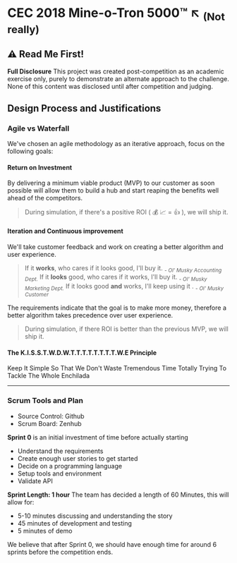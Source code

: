 
# CEC 2018 Mine-o-Tron 5000:tm: :arrow_upper_left: <sub>(Not really)</sub>

## :warning: Read Me First!
**Full Disclosure** This project was created post-competition as an academic exercise only, purely to demonstrate an alternate approach to the challenge. None of this content was disclosed until after competition and judging.

## Design Process and Justifications
### Agile vs Waterfall
We've chosen an agile methodology as an iterative approach, focus on the following goals:

#### Return on Investment
By delivering a minimum viable product (MVP) to our customer as soon possible will allow them to build a hub and start reaping the benefits well ahead of the competitors.

> During simulation, if there's a positive ROI ( :moneybag: :chart_with_upwards_trend: = :thumbsup: ), we will ship it.

#### Iteration and Continuous improvement
We'll take customer feedback and work on creating a better algorithm and user experience.

> If it **works**, who cares if it looks good, I'll buy it.  *<sub>- Ol' Musky Accounting Dept.</sub>*
> If it **looks** good, who cares if it works, I'll buy it.  *<sub>- Ol' Musky Marketing Dept.</sub>*
> If it looks good **and** works, I'll keep using it .  *<sub>- Ol' Musky Customer</sub>*

The requirements indicate that the goal is to make more money, therefore a better algorithm takes precedence over user experience.

> During simulation, if there ROI is better than the previous MVP, we will ship it.


#### The K.I.S.S.T.W.D.W.T.T.T.T.T.T.T.T.W.E Principle
Keep It Simple So That We Don't Waste Tremendous Time Totally Trying To Tackle The Whole Enchilada

---

### Scrum Tools and Plan
- Source Control: Github
- Scrum Board: Zenhub 

**Sprint 0** is an initial investment of time before actually starting
- Understand the requirements
- Create enough user stories to get started
- Decide on a programming language
- Setup tools and environment
- Validate API

**Sprint Length: 1 hour** The team has decided a length of 60 Minutes, this will allow 
for:
- 5-10 minutes discussing and understanding the story
- 45 minutes of development and testing
- 5 minutes of demo

We believe that after Sprint 0, we should have enough time for around 6 sprints before the competition ends.  

